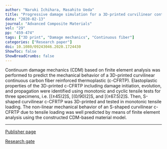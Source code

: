 ```yaml
---
author: "Naruki Ichihara, Masahito Ueda"
title: "Progressive damage simulation for a 3D-printed curvilinear continuous carbon fiber-reinforced thermoplastic based on continuum damage mechanics"
date: "2020-02-13"
journal: "Advanced Composite Materials"
vol: "29" 
pp: "459-474"
tags: ["3D print", "Damage mechanics", "Continuous fiber"]
categories: ["Research paper"]
doi: 10.1080/09243046.2020.1724430
ShowToc: false
ShowBreadCrumbs: false
---
```


Continuum damage mechanics (CDM) based on finite element analysis was performed to predict the mechanical behavior of a 3D-printed curvilinear continuous carbon fiber reinforced thermoplastic (c-CFRTP). Elastoplastic properties of the 3D-printed c-CFRTP including damage initiation, evolution, and propagation were identified using monotonic and cyclic tensile tests for three specimens, i.e. [(±45)2]S, [(0/90)2]S, and [(±67.5)2]S. Then, S-shaped curvilinear c-CFRTP was 3D-printed and tested in monotonic tensile loading. The non-linear mechanical behavior of an S-shaped curvilinear c-CFRTP due to tensile loading was well predicted by means of finite element analysis using the constructed CDM-based material model.

* * *
[Publisher page](https://doi.org/10.1080/09243046.2020.1724430 "Science Direct")

[Research gate](https://www.researchgate.net/publication/339266142_Progressive_damage_simulation_for_a_3D-printed_curvilinear_continuous_carbon_fiber-reinforced_thermoplastic_based_on_continuum_damage_mechanics "Research gate")


